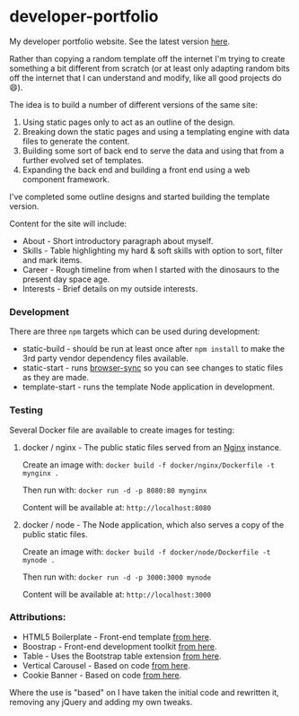 # developer-portfolio

My developer portfolio website. See the latest version [here](https://ratjuggler.github.io/developer-portfolio/).

Rather than copying a random template off the internet I'm trying to create something a bit different from scratch (or at least 
only adapting random bits off the internet that I can understand and modify, like all good projects do 😄).

The idea is to build a number of different versions of the same site:

1. Using static pages only to act as an outline of the design. 
2. Breaking down the static pages and using a templating engine with data files to generate the content.
3. Building some sort of back end to serve the data and using that from a further evolved set of templates.
4. Expanding the back end and building a front end using a web component framework.

I've completed some outline designs and started building the template version.

Content for the site will include:

- About - Short introductory paragraph about myself.
- Skills - Table highlighting my hard & soft skills with option to sort, filter and mark items.
- Career - Rough timeline from when I started with the dinosaurs to the present day space age.
- Interests - Brief details on my outside interests. 

### Development

There are three `npm` targets which can be used during development:

- static-build - should be run at least once after `npm install` to make the 3rd party vendor dependency files available.
- static-start - runs [browser-sync](https://browsersync.io/) so you can see changes to static files as they are made.
- template-start - runs the template Node application in development.

### Testing

Several Docker file are available to create images for testing:
 
1. docker / nginx - The public static files served from an [Nginx](https://www.nginx.com/) instance. 
   
    Create an image with: `docker build -f docker/nginx/Dockerfile -t mynginx .`
   
    Then run with: `docker run -d -p 8080:80 mynginx`

    Content will be available at: `http://localhost:8080`

2. docker / node - The Node application, which also serves a copy of the public static files.

   Create an image with: `docker build -f docker/node/Dockerfile -t mynode .`

   Then run with: `docker run -d -p 3000:3000 mynode`

   Content will be available at: `http://localhost:3000`

### Attributions:

- HTML5 Boilerplate - Front-end template [from here](https://html5boilerplate.com/).
- Boostrap - Front-end development toolkit [from here](https://getbootstrap.com/).
- Table - Uses the Bootstrap table extension [from here](https://bootstrap-table.com/).
- Vertical Carousel - Based on code [from here](https://www.codeply.com/p/JxZ8htyOFN).
- Cookie Banner - Based on code [from here](https://github.com/kolappannathan/bootstrap-cookie-banner).

Where the use is "based" on I have taken the initial code and rewritten it, removing any jQuery and adding my own tweaks.

